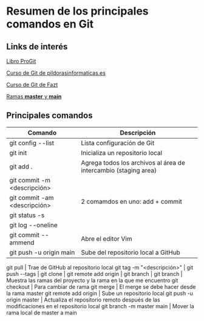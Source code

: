 # Resumen de los principales comandos en Git

## Links de interés
[Libro ProGit](https://git-scm.com/book/es/v2)

[Curso de Git de pildorasinformaticas.es](https://youtube.com/playlist?list=PLU8oAlHdN5BlyaPFiNQcV0xDqy0eR35aU)

[Curso de Git de Fazt](https://youtu.be/HiXLkL42tMU)

[Ramas **master** y **main**](https://jarv.is/notes/github-rename-master/)

## Principales comandos
|Comando|Descripción|
|-------|-----------|
|git config --list|Lista configuración de Git|
|git init|Inicializa un repositorio local|
|git add .|Agrega todos los archivos al área de intercambio (staging area)|
|git commit -m <descripción>| |
|git commit -am <descripción>|2 comamdos en uno: add + commit|
|git status -s| |
|git log --oneline| |
|git commit -- ammend|Abre el editor Vim|
|git push -u origin main|Sube del repositorio local a GitHub|

git pull                                              | Trae de GitHub al repositorio local
git tag <nombre> -m "<descripción>"                   |
git push --tags                                       |
git clone <url>                                       |
git remote add origin <url>                           |
git branch <nombre de la rama>                        |
git branch                                            | Muestra las ramas del proyecto y la rama en la que me encuentro
git checkout <nombre de la rama>                      | Para cambiar de rama
git merge <nombre de la rama>                         | El merge se debe hacer desde la rama master
git remote add origin <url del repositorio de GitHub> | Sube un repositorio local
git push -u origin master                             | Actualiza el repositorio remoto después de las modificaciones en el repositorio local
git branch -m master main                             | Mover la rama local de master a main
